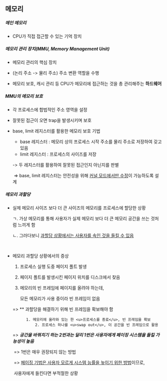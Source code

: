 ## 메모리



##### 메인 메모리

- CPU가 직접 접근할 수 있는 기억 장치



##### 메모리 관리 장치(MMU, Memory Management Unit)

- 메모리 관리의 핵심 장치
- (논리 주소 -> 물리 주소) 주소 변환 역할을 수행

- 메모리 보호, 캐시 관리 등 CPU가 메모리에 접근하는 것을 총 관리해주는 **하드웨어**



##### MMU의 메모리 보호

- 각 프로세스에 합법적인 주소 영역을 설정
- 잘못된 접근이 오면 trap을 발생시키며 보호 

- base, limit 레지스터를 활용한 메모리 보호 기법

  - base 레지스터 : 메모리 상의 프로세스 시작 주소를 물리 주소로 저장하여 갖고 있음
  - limit 레지스터 : 프로세스의 사이즈를 저장

  -> 두 레지스터를 활용하여 잘못된 접근인지 아닌지를 판별

  ​	=> base, limit 레지스터는 안전성을 위해 <u>커널 모드에서만 수정</u>이 가능하도록 설계



##### 메모리 과할당

- 실제 메모리 사이즈 보다 더 큰 사이즈의 메모리를 프로세스에 할당한 상황

  

  ㄱ. 가상 메모리를 통해 사용자가 실제 메모리 보다 더 큰 메모리 공간을 쓰는 것처럼 느끼게 함 

  ㄴ. 그러다보니 <u>과할당 상황에서는 사용자를 속인 것을 들킬 수 있음</u>

  ​	

- 메모리 과할당 상황에서의 증상

  1. 프로세스 실행 도중 페이지 폴트 발생

  2. 페이지 폴트를 발생시킨 페이지 위치를 디스크에서 찾음

  3. 메모리의 빈 프레임에 페이지를 올려야 하는데,

     모든 메모리가 사용 중이라 빈 프레임이 없음

  

  => \*\* 과할당을 해결하기 위해 빈 프레임을 확보해야 함

  			1. 메모리에 올라와 있는 한 <u>프로세스를 종료</u>, 빈 프레임을 확보
     			2. 프로세스 하나를 <u>swap out</u>, 이 공간을 빈 프레임으로 활용

     => ***공간을 바꿔치기 하는 2번과는 달리 1번은 사용자에게 페이징 시스템을 들킬 가능성이 높음***

  ​		=> 1번은 매우 권장되지 않는 방법

  ​		=> <u>페이징 기법은 사용자 모르게 시스템 능률을 높이기 위한 방법</u>이므로,

  ​              사용자에게 들킨다면 부적절한 상황